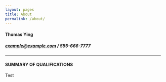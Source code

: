 ```yaml
---
layout: pages
title: About
permalink: /about/
---
```


<!--
<object width="492" height="492" type="application/pdf" data="/Resume.pdf?#view=FitH&scrollbar=0&toolbar=0&navpanes=0">
    <p><a href="/Resume.pdf">The PDF cannot be displayed. Click for alternate link.</a></p>
</object>
-->

<head>
	<style>
		p {
		font-size: 1em;
		text-transform: none;
		text-align: left;
		max-width: 392px;
		word-wrap: normal;		
		}
	</style>
</head>

#### Thomas Ying
##### example@example.com / 555-666-7777
***
#### SUMMARY OF QUALIFICATIONS
Test
